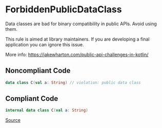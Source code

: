 # ForbiddenPublicDataClass

Data classes are bad for binary compatibility in public APIs. Avoid using them.

This rule is aimed at library maintainers. If you are developing a final application you can ignore this issue.

More info: https://jakewharton.com/public-api-challenges-in-kotlin/

## Noncompliant Code

```kotlin
data class C(val a: String) // violation: public data class
```
## Compliant Code

```kotlin
internal data class C(val a: String)
```

[Source](https://arturbosch.github.io/detekt/style.html#forbiddenpublicdataclass)

